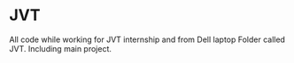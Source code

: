 # JVT
All code while working for JVT internship and from Dell laptop Folder called JVT. Including main project.

